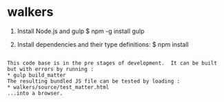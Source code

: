 # walkers

1) Install Node.js and gulp
$ npm -g install gulp

2) Install dependencies and their type definitions:
$ npm install
```

This code base is in the pre stages of development.  It can be built but with errors by running :
* gulp build_matter
The resulting bundled JS file can be tested by loading :
* walkers/source/test_matter.html
...into a browser.
